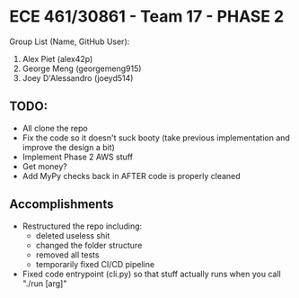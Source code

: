 # ECE 461/30861 - Team 17 - PHASE 2

Group List (Name, GitHub User):
1. Alex Piet (alex42p)
2. George Meng (georgemeng915)
3. Joey D'Alessandro (joeyd514)

## TODO:
  - All clone the repo
  - Fix the code so it doesn't suck booty (take previous implementation and improve the design a bit)
  - Implement Phase 2 AWS stuff
  - Get money?
  - Add MyPy checks back in AFTER code is properly cleaned

## Accomplishments
  - Restructured the repo including: 
    - deleted useless shit
    - changed the folder structure
    - removed all tests
    - temporarily fixed CI/CD pipeline
  - Fixed code entrypoint (cli.py) so that stuff actually runs when you call "./run [arg]"
